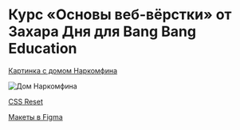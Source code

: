 # Курс «Основы веб-вёрстки» от Захара Дня для Bang Bang Education

[Картинка с домом Наркомфина](http://hack.exchange/uploads/raw_image/image/320/d70f7c9a-472d-4c0a-800b-5ab1f639523c.jpg)

![Дом Наркомфина](http://hack.exchange/uploads/raw_image/image/320/d70f7c9a-472d-4c0a-800b-5ab1f639523c.jpg)

[CSS Reset](https://meyerweb.com/eric/tools/css/reset/)

[Макеты в Figma](https://www.figma.com/file/GpgRXBCaCXU0FZWdUJtFDU/Wikimedium?node-id=0%3A1)
